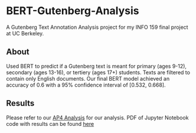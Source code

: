 # BERT-Gutenberg-Analysis

A Gutenberg Text Annotation Analysis project for my INFO 159 final project at UC Berkeley.

## About
Used BERT to predict if a Gutenberg text is meant for primary (ages 9-12), secondary (ages 13-16), or tertiery (ages 17+) students. Texts are filtered to contain only English documents. Our final BERT model achieved an accuracy of 0.6 with a 95% confidence interval of [0.532, 0.668].

## Results
Please refer to our [AP4 Analysis](https://github.com/amelialwx/BERT-Gutenberg-Analysis/blob/main/AP4%20Analysis.pdf) for our analysis. PDF of Jupyter Notebook code with results can be found [here](https://github.com/amelialwx/BERT-Gutenberg-Analysis/blob/main/INFO%20159%20Final%20Project.pdf)
